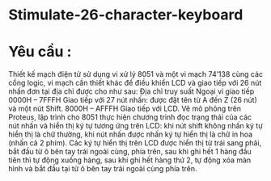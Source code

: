 # Stimulate-26-character-keyboard
# Yêu cầu : 
Thiết kế mạch điện tử sử dụng vi xử lý 8051 và một vi mạch 74’138 cùng các cổng logic, vi mạch cần thiết khác để điều khiển LCD và giao tiếp với 26 nút nhấn đơn tại địa chỉ được cho như sau:
Địa chỉ truy suất	Ngoại vi giao tiếp
0000H – 7FFFH	Giao tiếp với 27 nút nhấn: được đặt tên từ A đến Z (26 nút) và một nút Shift.
8000H – AFFFH	Giao tiếp với LCD.
Vẽ mô phỏng trên Proteus, lập trình cho 8051 thực hiện chương trình đọc trạng thái của các nút nhấn và hiển thị ký tự tương ứng trên LCD: khi nút shift không nhấn ký tự hiển thị là chữ thường, khi nút nhấn được nhấn ký tự hiển thị là chữ in hoa (nhấn cả 2 phím). Các ký tự hiển thị trên LCD được hiển thị từ trái sang phải, bắt đầu từ ô bên tay trái ngoài cùng, phía trên, sau khi ghi hết 1 hàng đầu tiên thì tự động xuống hàng, sau khi ghi hết hàng thứ 2, tự động xóa màn hình và bắt đầu tại từ ô bên tay trái ngoài cùng phía trên.
